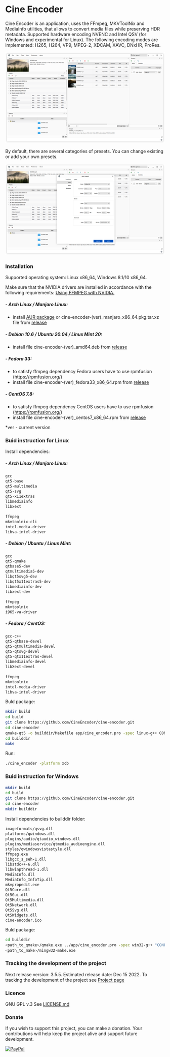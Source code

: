 # Cine Encoder

Cine Encoder is an application, uses the FFmpeg, MKVToolNix and MediaInfo utilities, that allows to convert media files while preserving HDR metadata. Supported hardware encoding NVENC and Intel QSV (for Windows and experimental for Linux). The following encoding modes are implemented: H265, H264, VP9, MPEG-2, XDCAM, XAVC, DNxHR, ProRes.

![View](./images/View_1.png)

By default, there are several categories of presets. You can change existing or add your own presets.

![View](./images/View_2.png)

### Installation

Supported operating system: Linux x86_64, Windows 8.1/10 x86_64.

Make sure that the NVIDIA drivers are installed in accordance with the following requirements: [Using FFMPEG with NVIDIA.](https://docs.nvidia.com/video-technologies/video-codec-sdk/ffmpeg-with-nvidia-gpu/index.html)

##### - Arch Linux / Manjaro Linux:
  - install [AUR package](https://aur.archlinux.org/packages/cine-encoder/) or cine-encoder-(ver)_manjaro_x86_64.pkg.tar.xz file from [release](https://github.com/CineEncoder/cine-encoder/releases)

##### - Debian 10.6 / Ubuntu 20.04 / Linux Mint 20:
  - install file cine-encoder-(ver)_amd64.deb from [release](https://github.com/CineEncoder/cine-encoder/releases)

##### - Fedora 33:
  - to satisfy ffmpeg dependency Fedora users have to use rpmfusion (https://rpmfusion.org/)
  - install file cine-encoder-(ver)_fedora33_x86_64.rpm from [release](https://github.com/CineEncoder/cine-encoder/releases)

##### - CentOS 7.8:
  - to satisfy ffmpeg dependency CentOS users have to use rpmfusion (https://rpmfusion.org/)
  - install file cine-encoder-(ver)_centos7_x86_64.rpm from [release](https://github.com/CineEncoder/cine-encoder/releases)

*ver - current version

### Buid instruction for Linux
Install dependencies:

##### - Arch Linux / Manjaro Linux:
    gcc
    qt5-base
    qt5-multimedia
    qt5-svg
    qt5-x11extras
    libmediainfo
    libxext

    ffmpeg
    mkvtoolnix-cli
    intel-media-driver
    libva-intel-driver

##### - Debian / Ubuntu / Linux Mint:
    gcc
    qt5-qmake
    qtbase5-dev
    qtmultimedia5-dev
    libqt5svg5-dev
    libqt5x11extras5-dev
    libmediainfo-dev
    libxext-dev

    ffmpeg
    mkvtoolnix
    i965-va-driver

##### - Fedora / CentOS:
    gcc-c++
    qt5-qtbase-devel
    qt5-qtmultimedia-devel
    qt5-qtsvg-devel
    qt5-qtx11extras-devel
    libmediainfo-devel
    libXext-devel

    ffmpeg
    mkvtoolnix
    intel-media-driver
    libva-intel-driver

Buld package:

```sh
mkdir build
cd build
git clone https://github.com/CineEncoder/cine-encoder.git
cd cine-encoder
qmake-qt5 -o builddir/Makefile app/cine_encoder.pro -spec linux-g++ CONFIG+=qtquickcompiler (or for Debian:  /usr/lib/qt5/bin/qmake -o builddir/Makefile app/cine_encoder.pro -spec linux-g++)
cd builddir
make
```
Run:

```sh
./cine_encoder -platform xcb
```

### Buid instruction for Windows

```sh
mkdir build
cd build
git clone https://github.com/CineEncoder/cine-encoder.git
cd cine-encoder
mkdir builddir
```

Install dependencies to builddir folder:

    imageformats/qsvg.dll
    platforms/qwindows.dll
    plugins/audio/qtaudio_windows.dll
    plugins/mediaservice/qtmedia_audioengine.dll
    styles/qwindowsvistastyle.dll
    ffmpeg.exe
    libgcc_s_seh-1.dll
    libstdc++-6.dll
    libwinpthread-1.dll
    MediaInfo.dll
    MediaInfo_InfoTip.dll
    mkvpropedit.exe
    Qt5Core.dll
    Qt5Gui.dll
    Qt5Multimedia.dll
    Qt5Network.dll
    Qt5Svg.dll
    Qt5Widgets.dll
    cine-encoder.ico

Buld package:

```sh
cd builddir
<path_to_qmake>/qmake.exe ../app/cine_encoder.pro -spec win32-g++ "CONFIG+=qtquickcompiler"
<path_to_make>/mingw32-make.exe
```

### Tracking the development of the project

Next release version: 3.5.5. Estimated release date: Dec 15 2022.
To tracking the development of the project see [Project page](https://github.com/CineEncoder/cine-encoder/projects/1?fullscreen=true)


### Licence

GNU GPL v.3
See [LICENSE.md](https://github.com/CineEncoder/CineEncoder/blob/master/LICENSE)


### Donate

If you wish to support this project, you can make a donation. Your contributions will help keep the project alive and support future development.

[![PayPal](./images/PayPal.png)](https://paypal.me/CineEncoder?country.x=MD&locale.x=en_US)
